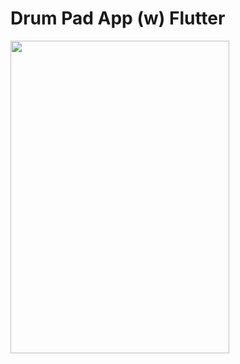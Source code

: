 # Drum Pad App (w) Flutter 

<img src="https://user-images.githubusercontent.com/50543193/138928319-1032b70c-7b8c-401b-8589-a84954f2b6bf.png" width="350" height="500">
